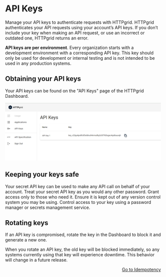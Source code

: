 # API Keys

Manage your API keys to authenticate requests with HTTPgrid. HTTPgrid authenticates your API requests using your account’s API keys. If you don’t include your key when making an API request, or use an incorrect or outdated one, HTTPgrid returns an error.

**API keys are per environment**. Every organization starts with a development environment with a corresponding API key. This key should only be used for development or internal testing and is not intended to be used in any production systems.

## Obtaining your API keys

Your API keys can be found on the "API Keys" page of the HTTPgrid Dashboard.

![](../images/obtaining-your-api-keys.png)

## Keeping your keys safe

Your secret API key can be used to make any API call on behalf of your account. Treat your secret API key as you would any other password. Grant access only to those who need it. Ensure it is kept out of any version control system you may be using. Control access to your key using a password manager or secrets management service.

## Rotating keys

If an API key is compromised, rotate the key in the Dashboard to block it and generate a new one.

When you rotate an API key, the old key will be blocked immediately, so any systems currently using that key will experience downtime. This behavior will change in a future release.

<p align="right"><a href="/advanced/IDEMPOTENCY.md">Go to Idempotency</a></p>
